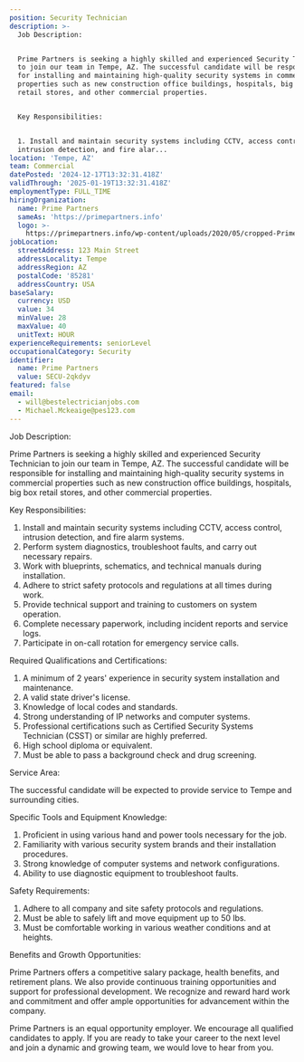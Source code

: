 ```yaml
---
position: Security Technician
description: >-
  Job Description:


  Prime Partners is seeking a highly skilled and experienced Security Technician
  to join our team in Tempe, AZ. The successful candidate will be responsible
  for installing and maintaining high-quality security systems in commercial
  properties such as new construction office buildings, hospitals, big box
  retail stores, and other commercial properties.


  Key Responsibilities:


  1. Install and maintain security systems including CCTV, access control,
  intrusion detection, and fire alar...
location: 'Tempe, AZ'
team: Commercial
datePosted: '2024-12-17T13:32:31.418Z'
validThrough: '2025-01-19T13:32:31.418Z'
employmentType: FULL_TIME
hiringOrganization:
  name: Prime Partners
  sameAs: 'https://primepartners.info'
  logo: >-
    https://primepartners.info/wp-content/uploads/2020/05/cropped-Prime-Partners-Logo-NO-BG-1-1.png
jobLocation:
  streetAddress: 123 Main Street
  addressLocality: Tempe
  addressRegion: AZ
  postalCode: '85281'
  addressCountry: USA
baseSalary:
  currency: USD
  value: 34
  minValue: 28
  maxValue: 40
  unitText: HOUR
experienceRequirements: seniorLevel
occupationalCategory: Security
identifier:
  name: Prime Partners
  value: SECU-2qkdyv
featured: false
email:
  - will@bestelectricianjobs.com
  - Michael.Mckeaige@pes123.com
---
```




Job Description:

Prime Partners is seeking a highly skilled and experienced Security Technician to join our team in Tempe, AZ. The successful candidate will be responsible for installing and maintaining high-quality security systems in commercial properties such as new construction office buildings, hospitals, big box retail stores, and other commercial properties.

Key Responsibilities:

1. Install and maintain security systems including CCTV, access control, intrusion detection, and fire alarm systems.
2. Perform system diagnostics, troubleshoot faults, and carry out necessary repairs.
3. Work with blueprints, schematics, and technical manuals during installation.
4. Adhere to strict safety protocols and regulations at all times during work.
5. Provide technical support and training to customers on system operation.
6. Complete necessary paperwork, including incident reports and service logs.
7. Participate in on-call rotation for emergency service calls.


Required Qualifications and Certifications:

1. A minimum of 2 years' experience in security system installation and maintenance.
2. A valid state driver's license.
3. Knowledge of local codes and standards.
4. Strong understanding of IP networks and computer systems.
5. Professional certifications such as Certified Security Systems Technician (CSST) or similar are highly preferred.
6. High school diploma or equivalent.
7. Must be able to pass a background check and drug screening.


Service Area:

The successful candidate will be expected to provide service to Tempe and surrounding cities.


Specific Tools and Equipment Knowledge:

1. Proficient in using various hand and power tools necessary for the job.
2. Familiarity with various security system brands and their installation procedures.
3. Strong knowledge of computer systems and network configurations.
4. Ability to use diagnostic equipment to troubleshoot faults.


Safety Requirements:

1. Adhere to all company and site safety protocols and regulations.
2. Must be able to safely lift and move equipment up to 50 lbs.
3. Must be comfortable working in various weather conditions and at heights.


Benefits and Growth Opportunities:

Prime Partners offers a competitive salary package, health benefits, and retirement plans. We also provide continuous training opportunities and support for professional development. We recognize and reward hard work and commitment and offer ample opportunities for advancement within the company.

Prime Partners is an equal opportunity employer. We encourage all qualified candidates to apply. If you are ready to take your career to the next level and join a dynamic and growing team, we would love to hear from you.
